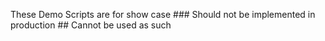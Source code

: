 These Demo Scripts are for show case ### Should not be implemented in production ## Cannot be used as such
